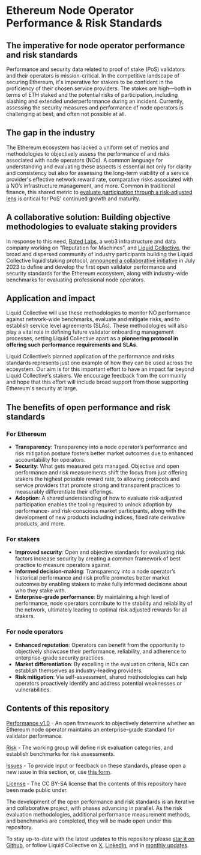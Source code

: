 # Ethereum Node Operator Performance & Risk Standards 
  

## The imperative for node operator performance and risk standards

Performance and security data related to proof of stake (PoS) validators and their operators is mission-critical. In the competitive landscape of securing Ethereum, it's imperative for stakers to be confident in the proficiency of their chosen service providers. The stakes are high—both in terms of ETH staked and the potential risks of participation, including slashing and extended underperformance during an incident. Currently, assessing the security measures and performance of node operators is challenging at best, and often not possible at all.


## The gap in the industry

The Ethereum ecosystem has lacked a uniform set of metrics and methodologies to objectively assess the performance of and risks associated with node operators (NOs). A common language for understanding and evaluating these aspects is essential not only for clarity and consistency but also for assessing the long-term viability of a service provider's effective network reward rate, comparative risks associated with a NO’s infrastructure management, and more. Common in traditional finance, this shared metric to [evaluate participation through a risk-adjusted lens](https://alluvial.finance/risk-adjusted-reward/) is critical for PoS' continued growth and maturity.


## A collaborative solution: Building objective methodologies to evaluate staking providers 

In response to this need, [Rated Labs](https://www.rated.network/?network=mainnet&view=pool&timeWindow=1d&page=1&poolType=all), a web3 infrastructure and data company working on “Reputation for Machines”, and [Liquid Collective](https://liquidcollective.io/), the broad and dispersed community of industry participants building the Liquid Collective liquid staking protocol, [announced a collaborative initiative](https://liquidcollective.io/announcing-validator-standards/) in July 2023 to define and develop the first open validator performance and security standards for the Ethereum ecosystem, along with industry-wide benchmarks for evaluating professional node operators.


## Application and impact 

Liquid Collective will use these methodologies to monitor NO performance against network-wide benchmarks, evaluate and mitigate risks, and to establish service level agreements (SLAs). These methodologies will also play a vital role in defining future validator onboarding management processes, setting Liquid Collective apart as a <b>pioneering protocol in offering such performance requirements and SLAs</b>.

Liquid Collective’s planned application of the performance and risks standards represents just one example of how they can be used across the ecosystem. Our aim is for this important effort to have an impact far beyond Liquid Collective's stakers. We encourage feedback from the community and hope that this effort will include broad support from those supporting Ethereum's security at large. 

## The benefits of open performance and risk standards

### For Ethereum 
<ul>
<li><b>Transparency</b>: Transparency into a node operator’s performance and risk mitigation posture fosters better market outcomes due to enhanced accountability for operators.</li>
<li><b>Security</b>: What gets measured gets managed. Objective and open performance and risk measurements shift the focus from just offering stakers the highest possible reward rate, to allowing protocols and service providers that promote strong and transparent practices to measurably differentiate their offerings.</li>
<li><b>Adoption</b>: A shared understanding of how to evaluate risk-adjusted participation enables the tooling required to unlock adoption by performance- and risk-conscious market participants, along with the development of new products including indices, fixed rate derivative products, and more. </li>
</ul>

### For stakers
<ul>
<li><b>Improved security</b>: Open and objective standards for evaluating risk factors increase security by creating a common framework of best practice to measure operators against.</li>
<li><b>Informed decision-making</b>: Transparency into a node operator’s historical performance and risk profile promotes better market outcomes by enabling stakers to make fully informed decisions about who they stake with. </li>
<li><b>Enterprise-grade performance</b>: By maintaining a high level of performance, node operators contribute to the stability and reliability of the network, ultimately leading to optimal risk adjusted rewards for all stakers.</li>
</ul>

### For node operators
<ul>
<li><b>Enhanced reputation</b>: Operators can benefit from the opportunity to objectively showcase their performance, reliability, and adherence to enterprise-grade security practices. </li>
<li><b>Market differentiation</b>: By excelling in the evaluation criteria, NOs can establish themselves as industry-leading providers.</li>
<li><b>Risk mitigation</b>: Via self-assessment, shared methodologies can help operators proactively identify and address potential weaknesses or vulnerabilities.</li>
</ul>


## Contents of this repository

[Performance v1.0](/performance-nodeoperators/README.md) - An open framework to objectively determine whether an Ethereum node operator maintains an enterprise-grade standard for validator performance.

[Risk](/risk-nodeoperators/README.md) - The working group will define risk evaluation categories, and establish benchmarks for risk assessments.

[Issues](https://github.com/liquid-collective/protocol-standards/issues) - To provide input or  feedback on these standards, please open a new issue in this section, or, use [this form](https://docs.google.com/forms/d/e/1FAIpQLScVkbYCY819fahbu9NsgLUozlcNPcuJ52zxaZ5w0PH-Qa_sUg/viewform). 

[License](/LICENSE) - The CC BY-SA license that the contents of this repository have been made public under.

The development of the open performance and risk standards is an iterative and collaborative project, with phases advancing in parallel. As the risk evaluation methodologies, additional performance measurement methods, and benchmarks are completed, they will be made open under this repository. 

To stay up-to-date with the latest updates to this repository please [star it on Github](https://docs.github.com/en/get-started/exploring-projects-on-github/saving-repositories-with-stars), or follow Liquid Collective on [X](https://twitter.com/liquid_col), [LinkedIn](https://www.linkedin.com/company/liquidcollective), and in [monthly updates](https://liquidcollective.io/newsletter/). 
